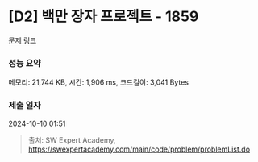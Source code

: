 # [D2] 백만 장자 프로젝트 - 1859 

[문제 링크](https://swexpertacademy.com/main/code/problem/problemDetail.do?contestProbId=AV5LrsUaDxcDFAXc) 

### 성능 요약

메모리: 21,744 KB, 시간: 1,906 ms, 코드길이: 3,041 Bytes

### 제출 일자

2024-10-10 01:51



> 출처: SW Expert Academy, https://swexpertacademy.com/main/code/problem/problemList.do